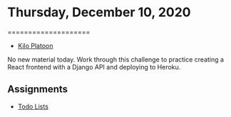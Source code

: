 # Thursday, December 10, 2020
====================
* [Kilo Platoon](https://www.youtube.com/playlist?list=PLu0CiQ7bzwESaHc5FZKQfh6KyOh_0OEtG)

No new material today. Work through this challenge to practice creating a React frontend with a Django API and deploying to Heroku.

## Assignments
- [Todo Lists](https://github.com/mikeplatoon/to-do-lists)
